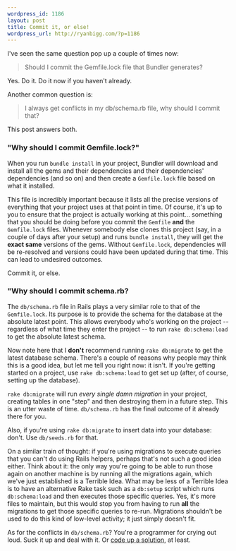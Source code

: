 ```yaml
--- 
wordpress_id: 1186
layout: post
title: Commit it, or else!
wordpress_url: http://ryanbigg.com/?p=1186
---
```

I've seen the same question pop up a couple of times now:

<blockquote>
  Should I commit the Gemfile.lock file that Bundler generates?
</blockquote>

Yes. Do it. Do it now if you haven't already.

Another common question is:

<blockquote>
  I always get conflicts in my db/schema.rb file, why should I commit that?
</blockquote>

This post answers both.

<h3>"Why should I commit Gemfile.lock?"</h3>

When you run `bundle install` in your project, Bundler will download and install all the gems and their dependencies and their dependencies' dependencies (and so on) and then create a `Gemfile.lock` file based on what it installed.

This file is incredibly important because it lists all the precise versions of everything that your project uses at that point in time. Of course, it's up to you to ensure that the project is actually working at this point... something that you should be doing before you commit the `Gemfile` **and** the `Gemfile.lock` files. Whenever somebody else clones this project (say, in a couple of days after your setup) and runs `bundle install`, they will get the <strong>exact same</strong> versions of the gems. Without `Gemfile.lock`, dependencies will be re-resolved and versions could have been updated during that time. This can lead to undesired outcomes.

Commit it, or else.

<h3>"Why should I commit schema.rb?</h3>

The `db/schema.rb` file in Rails plays a very similar role to that of the `Gemfile.lock`. Its purpose is to provide the schema for the database at the absolute latest point. This allows everybody who's working on the project --  regardless of what time they enter the project -- to run `rake db:schema:load` to get the absolute latest schema.

Now note here that I **don't** recommend running `rake db:migrate` to get the latest database schema. There's a couple of reasons why people may think this is a good idea, but let me tell you right now: it isn't. If you're getting started on a project, use `rake db:schema:load` to get set up (after, of course, setting up the database).

`rake db:migrate` will run _every single damn migration_ in your project, creating tables in one "step" and then destroying them in a future step. This is an utter waste of time. `db/schema.rb` has the final outcome of it already there for you.

Also, if you're using `rake db:migrate` to insert data into your database: don't. Use `db/seeds.rb` for that. 

On a similar train of thought: if you're using migrations to execute queries that you can't do using Rails helpers, perhaps that's not such a good idea either. Think about it: the only way you're going to be able to run those again on another machine is by running all the migrations again, which we've just established is a Terrible Idea. What may be less of a Terrible Idea is to have an alternative Rake task such as a `db:setup` script which runs `db:schema:load` and then executes those specific queries. Yes, it's more files to maintain, but this would stop you from having to run **all** the migrations to get those specific queries to re-run. Migrations shouldn't be used to do this kind of low-level activity; it just simply doesn't fit.

As for the conflicts in `db/schema.rb`? You're a programmer for crying out loud. Suck it up and deal with it. Or <a href='http://tbaggery.com/2010/10/24/reduce-your-rails-schema-conflicts.html'>code up a solution</a>, at least.

